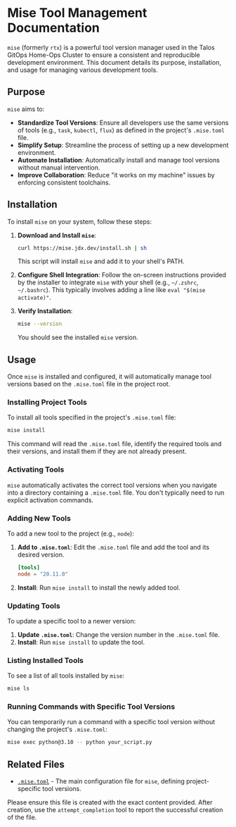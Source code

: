 # Mise Tool Management Documentation

`mise` (formerly `rtx`) is a powerful tool version manager used in the Talos GitOps Home-Ops Cluster to ensure a consistent and reproducible development environment. This document details its purpose, installation, and usage for managing various development tools.

## Purpose

`mise` aims to:

- **Standardize Tool Versions**: Ensure all developers use the same versions of tools (e.g., `task`, `kubectl`, `flux`) as defined in the project's `.mise.toml` file.
- **Simplify Setup**: Streamline the process of setting up a new development environment.
- **Automate Installation**: Automatically install and manage tool versions without manual intervention.
- **Improve Collaboration**: Reduce "it works on my machine" issues by enforcing consistent toolchains.

## Installation

To install `mise` on your system, follow these steps:

1. **Download and Install `mise`**:

    ```bash
    curl https://mise.jdx.dev/install.sh | sh
    ```

    This script will install `mise` and add it to your shell's PATH.

2. **Configure Shell Integration**: Follow the on-screen instructions provided by the installer to integrate `mise` with your shell (e.g., `~/.zshrc`, `~/.bashrc`). This typically involves adding a line like `eval "$(mise activate)"`.

3. **Verify Installation**:

    ```bash
    mise --version
    ```

    You should see the installed `mise` version.

## Usage

Once `mise` is installed and configured, it will automatically manage tool versions based on the `.mise.toml` file in the project root.

### Installing Project Tools

To install all tools specified in the project's `.mise.toml` file:

```bash
mise install
```

This command will read the `.mise.toml` file, identify the required tools and their versions, and install them if they are not already present.

### Activating Tools

`mise` automatically activates the correct tool versions when you navigate into a directory containing a `.mise.toml` file. You don't typically need to run explicit activation commands.

### Adding New Tools

To add a new tool to the project (e.g., `node`):

1. **Add to `.mise.toml`**: Edit the `.mise.toml` file and add the tool and its desired version.

    ```toml
    [tools]
    node = "20.11.0"
    ```

2. **Install**: Run `mise install` to install the newly added tool.

### Updating Tools

To update a specific tool to a newer version:

1. **Update `.mise.toml`**: Change the version number in the `.mise.toml` file.
2. **Install**: Run `mise install` to update the tool.

### Listing Installed Tools

To see a list of all tools installed by `mise`:

```bash
mise ls
```

### Running Commands with Specific Tool Versions

You can temporarily run a command with a specific tool version without changing the project's `.mise.toml`:

```bash
mise exec python@3.10 -- python your_script.py
```

## Related Files

- [`.mise.toml`](../../.mise.toml) - The main configuration file for `mise`, defining project-specific tool versions.

Please ensure this file is created with the exact content provided. After creation, use the `attempt_completion` tool to report the successful creation of the file.

